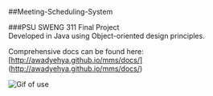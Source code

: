 ##Meeting-Scheduling-System

###PSU SWENG 311 Final Project  
Developed in Java using Object-oriented design principles.

Comprehensive docs can be found here: [http://awadyehya.github.io/mms/docs/] (http://awadyehya.github.io/mms/docs/)

![Gif of use](http://awadyehya.github.io/img/Projects/git/MMS-USE-GIF.gif)
